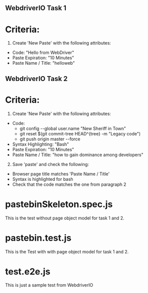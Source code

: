 ## WebdriverIO Task 1
# Criteria:
1. Create 'New Paste' with the following attributes:
 * Code: "Hello from WebDriver"
 * Paste Expiration: "10 Minutes"
 * Paste Name / Title: "helloweb"

## WebdriverIO Task 2
# Criteria:
1. Create 'New Paste' with the following attributes:
 * Code:
   - git config --global user.name  "New Sheriff in Town"
   - git reset $(git commit-tree HEAD^{tree} -m "Legacy code")
   - git push origin master --force
 * Syntax Highlighting: "Bash"
 * Paste Expiration: "10 Minutes"
 * Paste Name / Title: "how to gain dominance among developers"
2. Save 'paste' and check the following:
 * Browser page title matches 'Paste Name / Title'
 * Syntax is highlighted for bash
 * Check that the code matches the one from paragraph 2

# pastebinSkeleton.spec.js 
This is the test without page object model for task 1 and 2.
# pastebin.test.js
This is the Test with with page object model for task 1 and 2.
# test.e2e.js
This is just a sample test from WebdriverIO
